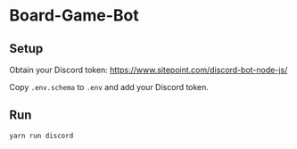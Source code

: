 # Board-Game-Bot

## Setup

Obtain your Discord token: https://www.sitepoint.com/discord-bot-node-js/

Copy `.env.schema` to `.env` and add your Discord token.

## Run

`yarn run discord`